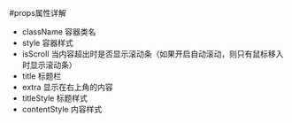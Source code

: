 #props属性详解
* className 容器类名
* style 容器样式
* isScroll 当内容超出时是否显示滚动条（如果开启自动滚动，则只有鼠标移入时显示滚动条）
* title 标题栏
* extra 显示在右上角的内容
* titleStyle 标题样式
* contentStyle 内容样式
